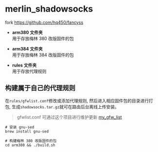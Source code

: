 # merlin_shadowsocks

fork https://github.com/hq450/fancyss

* <b>arm380 文件夹</b><br/>
用于存放梅林 380 改版固件的包

* <b>arm384 文件夹</b><br/>
用于存放梅林 384 改版固件的包

* <b>rules 文件夹</b><br/>
用于存放代理规则


## 构建属于自己的代理规则

在`rules/gfwlist.conf`修改或添加代理规则, 然后进入相应固件包的目录进行打包, 生成`shadowsocks.tar.gz`就可在路由后台离线上传安装。

> gfwlist.conf 可通过这个项目进行维护更新 [my_gfw_list](https://github.com/wbcyclist/my_gfw_list)

```
# 安装 gnu-sed
brew install gnu-sed

# 构建梅林 380 改版固件的包
cd arm380 && ./build.sh
```